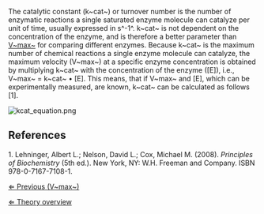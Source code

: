 The catalytic constant (k~cat~) or turnover number is the number of
enzymatic reactions a single saturated enzyme molecule can catalyze per
unit of time, usually expressed in s^-1^. k~cat~ is not dependent on the
concentration of the enzyme, and is therefore a better parameter than
[V~max~](/wiki/vmax "wikilink") for comparing different enzymes. Because
k~cat~ is the maximum number of chemical reactions a single enzyme
molecule can catalyze, the maximum velocity (V~max~) at a specific
enzyme concentration is obtained by multiplying k~cat~ with the
concentration of the enzyme ([E]), i.e., V~max~ = k~cat~ • [E]. This
means, that if V~max~ and [E], which can be experimentally measured, are
known, k~cat~ can be calculated as follows [1].

![](/wiki/kcat_equation.png "kcat_equation.png")

References
----------

1\. Lehninger, Albert L.; Nelson, David L.; Cox, Michael M. (2008).
*Principles of Biochemistry* (5th ed.). New York, NY: W.H. Freeman and
Company. ISBN 978-0-7167-7108-1.

[⇐ Previous (V~max~)](/wiki/Vmax "wikilink")

[⇐ Theory overview](/wiki/Enzyme_Kinetics "wikilink")

